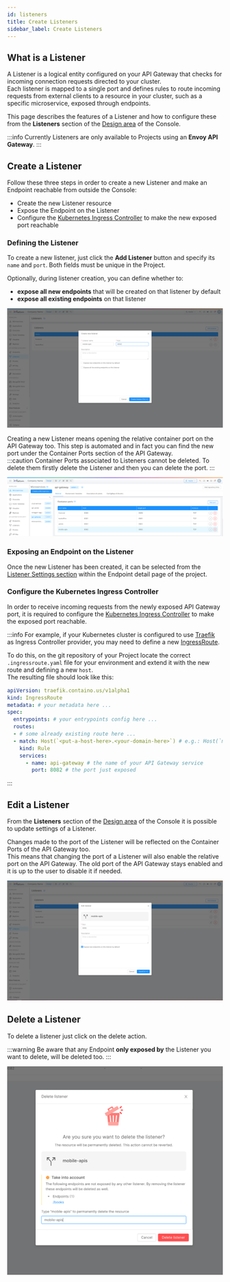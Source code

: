 ```yaml
---
id: listeners
title: Create Listeners
sidebar_label: Create Listeners
---
```


## What is a Listener

A Listener is a logical entity configured on your API Gateway that checks for incoming connection requests directed to your cluster.  
Each listener is mapped to a single port and defines rules to route incoming requests from external clients to a resource in your cluster, such as a specific microservice, exposed through endpoints.

This page describes the features of a Listener and how to configure these from the **Listeners** section of the [Design area](/development_suite/api-console/api-design/overview.md) of the Console.

:::info
Currently Listeners are only available to Projects using an **Envoy API Gateway**.
:::

## Create a Listener

Follow these three steps in order to create a new Listener and make an Endpoint reachable from outside the Console:
- Create the new Listener resource
- Expose the Endpoint on the Listener
- Configure the [Kubernetes Ingress Controller](https://kubernetes.io/docs/concepts/services-networking/ingress-controllers/) to make the new exposed port reachable

### Defining the Listener 

To create a new listener, just click the **Add Listener** button and specify its `name` and `port`. Both fields must be unique in the Project. 

Optionally, during listener creation, you can define whether to:
- **expose all new endpoints** that will be created on that listener by default
- **expose all existing endpoints** on that listener

![create-listener](img/listeners/create-listener.png)

Creating a new Listener means opening the relative container port on the API Gateway too. This step is automated and in fact you can find the new port under the Container Ports section of the API Gateway.  
:::caution
Container Ports associated to Listeners cannot be deleted. To delete them firstly delete the Listener and then you can delete the port.
:::

<!-- TODO: update image with disabled buttons -->
![listeners-api-gateway-container-ports](img/listeners/listeners-api-gateway-ports.png)

### Exposing an Endpoint on the Listener

Once the new Listener has been created, it can be selected from the [Listener Settings section](/development_suite/api-console/api-design/endpoints.md#listeners) within the Endpoint detail page of the project.

### Configure the Kubernetes Ingress Controller

In order to receive incoming requests from the newly exposed API Gateway port, it is required to configure the [Kubernetes Ingress Controller](https://kubernetes.io/docs/concepts/services-networking/ingress-controllers/) to make the exposed port reachable.  

:::info
For example, if your Kubernetes cluster is configured to use [Traefik](https://doc.traefik.io/traefik/providers/kubernetes-ingress/) as Ingress Controller provider, you may need to define a new [IngressRoute](https://doc.traefik.io/traefik/providers/kubernetes-crd/).

To do this, on the git repository of your Project locate the correct `.ingressroute.yaml` file for your environment and extend it with the new route and defining a new `host`.  
The resulting file should look like this:

``` yaml
apiVersion: traefik.containo.us/v1alpha1
kind: IngressRoute
metadata: # your metadata here ...
spec:
  entrypoints: # your entrypoints config here ...
  routes:
  - # some already existing route here ...
  - match: Host(`<put-a-host-here>.<your-domain-here>`) # e.g.: Host(`mobile-apis.your-domain.com`)
    kind: Rule
    services:
      - name: api-gateway # the name of your API Gateway service
        port: 8082 # the port just exposed

```
:::

## Edit a Listener

From the **Listeners** section of the [Design area](/development_suite/api-console/api-design/overview.md) of the Console it is possible to update settings of a Listener.

Changes made to the port of the Listener will be reflected on the Container Ports of the API Gateway too.  
This means that changing the port of a Listener will also enable the relative port on the API Gateway. The old port of the API Gateway stays enabled and it is up to the user to disable it if needed. 

![edjt-listener](img/listeners/edit-listener.png)


## Delete a Listener

To delete a listener just click on the delete action.

:::warning
Be aware that any Endpoint **only exposed by** the Listener you want to delete, will be deleted too.
:::

![delete-listener](img/listeners/delete-listener.png)
